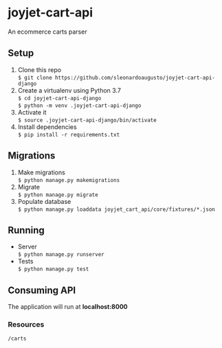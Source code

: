 # joyjet-cart-api
An ecommerce carts parser

## Setup
1. Clone this repo<br/>
`$ git clone https://github.com/sleonardoaugusto/joyjet-cart-api-django`
2. Create a virtualenv using Python 3.7<br/>
`$ cd joyjet-cart-api-django`<br/>
`$ python -m venv .joyjet-cart-api-django`
3. Activate it<br/>
`$ source .joyjet-cart-api-django/bin/activate`
4. Install dependencies<br/>
`$ pip install -r requirements.txt`

## Migrations
1. Make migrations<br/>
`$ python manage.py makemigrations`
2. Migrate<br/>
`$ python manage.py migrate`
3. Populate database<br/>
`$ python manage.py loaddata joyjet_cart_api/core/fixtures/*.json`

## Running
* Server<br/>
`$ python manage.py runserver`
* Tests<br/>
`$ python manage.py test`

## Consuming API
The application will run at **localhost:8000**

### Resources
`/carts`